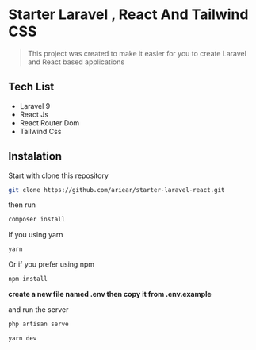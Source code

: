 # Starter Laravel , React And Tailwind CSS

> This project was created to make it easier for you to create Laravel and React based applications

## Tech List
  - Laravel 9
  - React Js
  - React Router Dom
  - Tailwind Css

## Instalation 

Start with clone this repository
``` sh
git clone https://github.com/ariear/starter-laravel-react.git
```
then run
``` sh
composer install
```
If you using yarn
``` sh
yarn
```
Or if you prefer using npm
``` sh
npm install
```

**create a new file named .env then copy it from .env.example**

and run the server
``` sh
php artisan serve
```
``` sh
yarn dev
```
